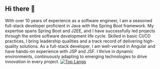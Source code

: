 ## Hi there 👋
With over 10 years of experience as a software engineer, I am a seasoned full-stack developer proficient in Java with the Spring Boot framework. My expertise spans Spring Boot and J2EE, and I have successfully led projects through the entire software development life cycle. Skilled in basic CI/CD practices, I bring leadership qualities and a track record of delivering high-quality solutions. As a full-stack developer, I am well-versed in Angular and have hands-on experience with JSP and JSF. I thrive in dynamic environments, continuously adapting to emerging technologies to drive innovation in every project.
[![Top Langs](https://github-readme-stats.vercel.app/api/top-langs/?username=tungqddev&layout=compact&theme=vision-friendly-dark)](https://github.com/anuraghazra/github-readme-stats)
